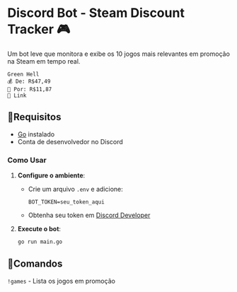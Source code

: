 # Discord Bot - Steam Discount Tracker 🎮

Um bot leve que monitora e exibe os 10 jogos mais relevantes em promoção na Steam em tempo real.

```
Green Hell 
💰 De: R$47,49
💸 Por: R$11,87
🔗 Link
```

## 🤖Requisitos
- [Go](https://golang.org/) instalado
- Conta de desenvolvedor no Discord

### Como Usar

1. **Configure o ambiente**:
    - Crie um arquivo `.env` e adicione:
      ```env
      BOT_TOKEN=seu_token_aqui
      ```
    - Obtenha seu token em [Discord Developer](https://discord.com/developers)

2. **Execute o bot**:
   ```bash
   go run main.go

## 🤖Comandos

`!games` - Lista os jogos em promoção
